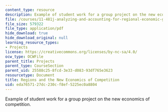 ```yaml
---
content_type: resource
description: Example of student work for a group project on the new economics of competition.
file: /courses/11-481j-analyzing-and-accounting-for-regional-economic-growth-spring-2009/eda7657127dc230cf8ef5225ec0a8804_MIT11_481Js09_sw01.pdf
file_size: 579322
file_type: application/pdf
hide_download: true
hide_download_original: null
learning_resource_types:
- Projects
license: https://creativecommons.org/licenses/by-nc-sa/4.0/
ocw_type: OCWFile
parent_title: Projects
parent_type: CourseSection
parent_uid: 25588c25-8fcd-3e33-d083-93df765e3623
resourcetype: Document
title: Regions and the New Economics of Competition
uid: eda76571-27dc-230c-f8ef-5225ec0a8804
---
```

Example of student work for a group project on the new economics of competition.